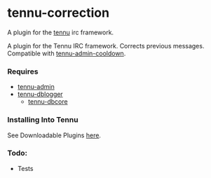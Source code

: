 # tennu-correction

A plugin for the [tennu](https://github.com/Tennu/tennu) irc framework.

A plugin for the Tennu IRC framework. Corrects previous messages. Compatible with [tennu-admin-cooldown](https://github.com/LordWingZero/tennu-admin-cooldown).

### Requires
- [tennu-admin](https://github.com/Tennu/tennu-admin)
- [tennu-dblogger](https://github.com/LordWingZero/tennu-dblogger)
  - [tennu-dbcore](https://github.com/LordWingZero/tennu-dbcore)


### Installing Into Tennu

See Downloadable Plugins [here](https://tennu.github.io/plugins/).

### Todo:

- Tests
